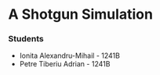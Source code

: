 # A Shotgun Simulation

### Students
- Ionita Alexandru-Mihail - 1241B
- Petre Tiberiu Adrian - 1241B